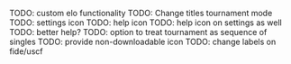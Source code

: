 
TODO: custom elo functionality
TODO: Change titles tournament mode
TODO: settings icon
TODO: help icon
TODO: help icon on settings as well
TODO: better help?
TODO: option to treat tournament as sequence of singles
TODO: provide non-downloadable icon
TODO: change labels on fide/uscf